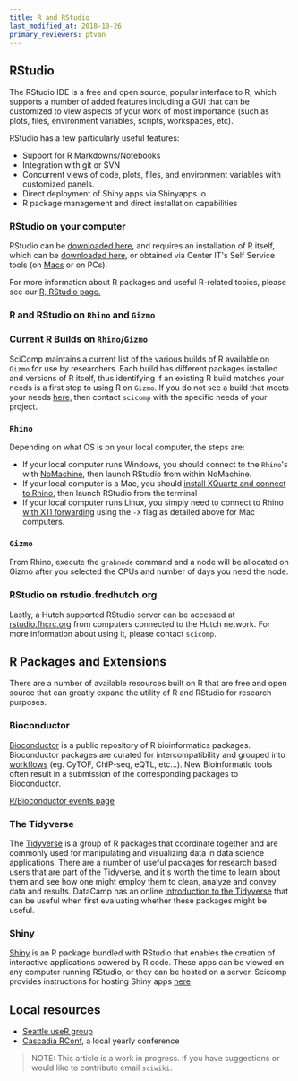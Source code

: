 ```yaml
---
title: R and RStudio
last_modified_at: 2018-10-26
primary_reviewers: ptvan
---
```

## RStudio
The RStudio IDE is a free and open source, popular interface to R, which supports a number of added features including a GUI that can be customized to view aspects of your work of most importance (such as plots, files, environment variables, scripts, workspaces, etc).    

RStudio has a few particularly useful features:
- Support for R Markdowns/Notebooks
- Integration with git or SVN
- Concurrent views of code, plots, files, and environment variables with customized panels.  
- Direct deployment of Shiny apps via Shinyapps.io
- R package management and direct installation capabilities

### RStudio on your computer
RStudio can be [downloaded here](https://www.rstudio.com/), and requires an installation of R itself, which can be [downloaded here](https://cran.r-project.org/), or obtained via Center IT's Self Service tools (on [Macs](https://centernet.fredhutch.org/cn/u/center-it/help-desk/mac-support/jamf-pro.html) or on PCs).

For more information about R packages and useful R-related topics, please see our [R, RStudio page.](/bioinformatics/prog_R/)

### R and RStudio on `Rhino` and `Gizmo`
### Current R Builds on `Rhino`/`Gizmo`
SciComp maintains a current list of the various builds of R available on `Gizmo` for use by researchers.  Each build has different packages installed and versions of R itself, thus identifying if an existing R build matches your needs is a first step to using R on `Gizmo`.  If you do not see a build that meets your needs [here,](https://fredhutch.github.io/easybuild-life-sciences/R.html) then contact `scicomp` with the specific needs of your project.  


### `Rhino`
Depending on what OS is on your local computer, the steps are:
- If your local computer runs Windows, you should connect to the `Rhino`'s with [NoMachine](/computing/access_methods/#nomachine-nx-access-multi-os), then launch RStudio from within NoMachine.
- If your local computer is a Mac, you should [install XQuartz and connect to Rhino](/computing/access_methods/#xquartz-x11-mac-osx), then launch RStudio from the terminal
- If your local computer runs Linux, you simply need to connect to Rhino [with X11 forwarding](/computing/access_methods/#xquartz-x11-mac-osx) using the `-X` flag as detailed above for Mac computers.

### `Gizmo`
From Rhino, execute the `grabnode` command and a node will be allocated on Gizmo after you selected the CPUs and number of days you need the node.


### RStudio on rstudio.fredhutch.org
Lastly, a Hutch supported RStudio server can be accessed at [rstudio.fhcrc.org](http://rstudio.fhcrc.org) from computers connected to the Hutch network. For more information about using it, please contact `scicomp`.


## R Packages and Extensions
There are a number of available resources built on R that are free and open source that can greatly expand the utility of R and RStudio for research purposes.  

### Bioconductor
[Bioconductor](https://bioconductor.org/) is a public repository of R bioinformatics packages. Bioconductor packages are curated for intercompatibility and grouped into [workflows](http://bioconductor.org/packages/3.7/workflows/) (eg. CyTOF, ChIP-seq, eQTL, etc...). New Bioinformatic tools often result in a submission of the corresponding packages to Bioconductor.

[R/Bioconductor events page](http://www.bioconductor.org/help/events/)

### The Tidyverse
The [Tidyverse](https://www.tidyverse.org/) is a group of R packages that coordinate together and are commonly used for manipulating and  visualizing data in data science applications.  There are a number of useful packages for research based users that are part of the Tidyverse, and it's worth the time to learn about them and see how one might employ them to clean, analyze and convey data and results.  DataCamp has an online [Introduction to the Tidyverse](https://www.datacamp.com/courses/introduction-to-the-tidyverse) that can be useful when first evaluating whether these packages might be useful.  

### Shiny
[Shiny](https://shiny.rstudio.com/) is an R package bundled with RStudio that enables the creation of interactive applications powered by R code. These apps can be viewed on any computer running RStudio, or they can be hosted on a server. Scicomp provides instructions for hosting Shiny apps [here](https://sciwiki.fredhutch.org/compdemos/shiny/)

## Local resources
- [Seattle useR group](http://www.meetup.com/Seattle-useR/)
- [Cascadia RConf](https://cascadiarconf.com/), a local yearly conference

>NOTE: This article is a work in progress. If you have suggestions or would like to contribute email `sciwiki`.  
